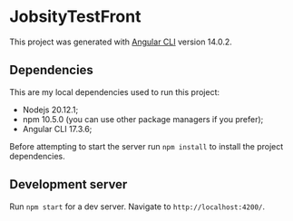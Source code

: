 # JobsityTestFront

This project was generated with [Angular CLI](https://github.com/angular/angular-cli) version 14.0.2.

## Dependencies

This are my local dependencies used to run this project:
 - Nodejs 20.12.1;
 - npm 10.5.0 (you can use other package managers if you prefer);
 - Angular CLI 17.3.6;

Before attempting to start the server run `npm install` to install the project dependencies.

## Development server

Run `npm start` for a dev server. Navigate to `http://localhost:4200/`.

